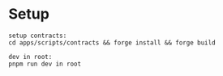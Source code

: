 # Setup

```
setup contracts:
cd apps/scripts/contracts && forge install && forge build
```

```
dev in root:
pnpm run dev in root
```
